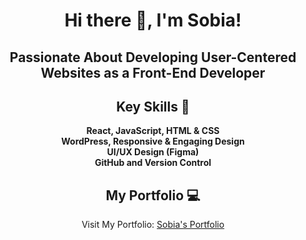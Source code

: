 <div align="center">

# Hi there 👋, I'm Sobia!

<h2>Passionate About Developing User-Centered Websites as a Front-End Developer</h2>


## Key Skills 🌟
<p align="center">
  <strong>React, JavaScript, HTML & CSS</strong><br>
  <strong>WordPress, Responsive & Engaging Design</strong><br>
  <strong>UI/UX Design (Figma)</strong><br>
  <strong>GitHub and Version Control</strong>
</p>

## My Portfolio 💻
Visit My Portfolio: [Sobia's Portfolio](https://sobia-portfolio.netlify.app)


</div>




